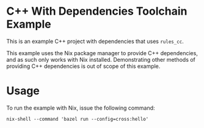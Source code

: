C++ With Dependencies Toolchain Example
=======================================

This is an example C++ project with dependencies that uses `rules_cc`.

This example uses the Nix package manager to provide C++ dependencies, and as such only works with Nix installed. Demonstrating other methods of providing C++ dependencies is out of scope of this example.

# Usage

To run the example with Nix, issue the following command:
```
nix-shell --command 'bazel run --config=cross:hello'
```
